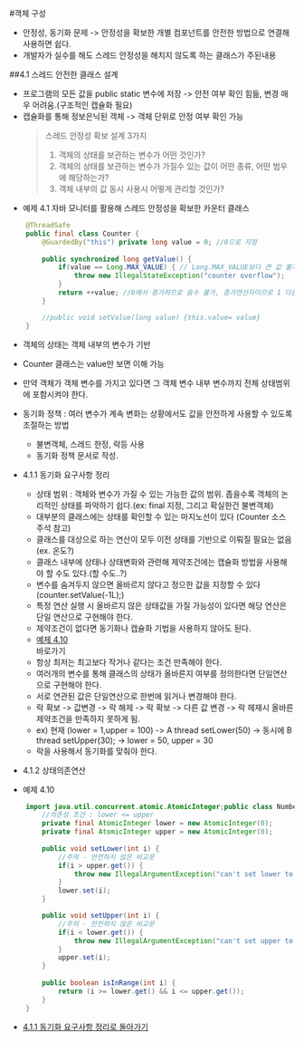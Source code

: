 #객체 구성
- 안정성, 동기화 문제 -> 안정성을 확보한 개별 컴포넌트를 안전한 방법으로 연결해 사용하면 쉽다.
- 개발자가 실수를 해도 스레드 안정성을 해치지 않도록 하는 클래스가 주된내용

##4.1 스레드 안전한 클래스 설계
- 프로그램의 모든 값을 public static 변수에 저장 -> 안전 여부 확인 힘듦, 변경 매우 어려움.(구조적인 캡슐화 필요)
- 캡슐화를 통해 정보은닉된 객체 -> 객체 단위로 안정 여부 확인 가능
    > 스레드 안정성 확보 설계 3가지
    >  1. 객체의 상태를 보관하는 변수가 어떤 것인가?
    >  2. 객체의 상태를 보관하는 변수가 가질수 있는 값이 어떤 종류, 어떤 범우에 해당하는가?
    >  3. 객체 내부의 값 동시 사용시 어떻게 관리할 것인가?
-  예제 4.1 자바 모니터를 활용해 스레드 안정성을 확보한 카운터 클래스
~~~java
    @ThreadSafe
    public final class Counter {
        @GuardedBy("this") private long value = 0; //0으로 지정
        
        public synchronized long getValue() {
            if(value == Long.MAX_VALUE) { // Long.MAX_VALUE보다 큰 값 불가
                throw new IllegalStateException("counter overflow");
            }
            return ++value; //0에서 증가하므로 음수 불가, 증가연산자이므로 1 다음 상태가 변할경우 무조건 2
        }

        //public void setValue(long value) {this.value= value}
    }
~~~
- 객체의 상태는 객체 내부의 변수가 기반
- Counter 클래스는 value만 보면 이해 가능
- 만약 객체가 객체 변수를 가지고 있다면 그 객체 변수 내부 변수까지 전체 상태범위에 포함시켜야 한다. 
- 동기화 정책 : 여러 변수가 계속 변화는 상황에서도 값을 안전하게 사용할 수 있도록 조절하는 방법
    - 불변객체, 스레드 한정, 락등 사용 
    - 동기화 정책 문서로 작성.
- 4.1.1 동기화 요구사항 정리
    - 상태 범위 : 객체와 변수가 가질 수 있는 가능한 값의 범위. 좁을수록 객체의 논리적인 상태를 파악하기 쉽다.(ex: final 지정, 그리고 확실한건 불변객체)    
    - 대부분의 클래스에는 상태를 확인할 수 있는 마지노선이 있다 (Counter 소스 주석 참고)
    - 클래스를 대상으로 하는 연산이 모두 이전 상태를 기반으로 이뤄질 필요는 없음(ex. 온도?)
    - 클래스 내부에 상태나 상태변화와 관련해 제약조건에는 캡슐화 방법을 사용해야 할 수도 있다.(할 수도..?)
    - 변수를 숨겨두지 않으면 올바르지 않다고 정으한 값을 지정할 수 있다(counter.setValue(-1L);) 
    - 특정 연산 실행 시 올바르지 않은 상태값을 가질 가능성이 있다면 해당 연산은 단일 연산으로 구현해야 한다.
    - 제약조건이 없다면 동기화나 캡슐화 기법을 사용하지 않아도 된다.
    - [예제 4.10](#example_4_10) <div id="back">바로가기</div>
    - 항상 최저는 최고보다 작거나 같다는 조건 만족해야 한다.
    - 여러개의 변수를 통해 클래스의 상태가 올바른지 여부를 정의한다면 단일연산으로 구현해야 한다.
    - 서로 연관된 값은 단일연산으로 한번에 읽거나 변경해야 한다.
    - 락 확보 -> 값변경 -> 락 해제 -> 락 확보 -> 다른 값 변경 -> 락 헤재시 올바른 제약조건을 만족하지 못하게 됨.
    - ex) 현재 (lower = 1,upper = 100) -> A thread setLower(50) -> 동시에 B thread setUpper(30); -> lower = 50, upper = 30
    - 락을 사용해서 동기화를 맞춰야 한다. 
- 4.1.2 상태의존연산


- <div id="example_4_10">예제 4.10</div>
~~~java
    import java.util.concurrent.atomic.AtomicInteger;public class NumberRange {
        //의존성 조건 : lower <= upper
        private final AtomicInteger lower = new AtomicInteger(0);
        private final AtomicInteger upper = new AtomicInteger(0);
        
        public void setLower(int i) {
            //주의 - 안전하지 않은 비교문
            if(i > upper.get()) {
                throw new IllegalArgumentException("can't set lower to "+ i + "> upper");
            }
            lower.set(i);
        }

        public void setUpper(int i) {
            //주의 - 안전하지 않은 비교문
            if(i < lower.get()) {
                throw new IllegalArgumentException("can't set upper to "+ i + "< lower");
            }
            upper.set(i);
        }
        
        public boolean isInRange(int i) {
            return (i >= lower.get() && i <= upper.get());
        }
    }
~~~
   - [4.1.1 동기화 요구사항 정리로 돌아가기](#back)
